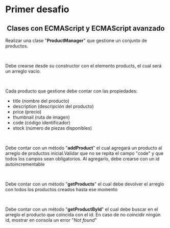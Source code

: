 # Primer desafio
<h2 align="center">Clases con ECMAScript y ECMAScript avanzado</h1>
<div><p>Realizar una clase "<b>ProductManager</b>" que gestione un conjunto de productos.</p><br/>
<p>Debe crearse desde su constructor con el elemento products, el cual será un arreglo vacío.</p><br/>
<p>Cada producto que gestione debe contar con las propiedades:</p>
<ul>
  <li>title (nombre del producto)</li>
  <li>description (descripción del producto)</li>
  <li>price (precio)</li>
  <li>thumbnail (ruta de imagen)</li>
  <li>code (código identificador)</li>
  <li>stock (número de piezas disponibles)</li>
</ul><br/>
<p>Debe contar con un método "<b>addProduct</b>" el cual agregará un producto al arreglo de productos inicial.Validar que no se repita el campo "code" y que todos los campos sean obligatorios. Al agregarlo, debe crearse con un id autoincrementable</p><br/>
<p>Debe contar con un método "<b>getProducts</b>" el cual debe devolver el arreglo con todos los productos creados hasta ese momento</p><br/>
<p>Debe contar con un método "<b>getProductByld</b>" el cual debe buscar en el arreglo el producto que coincida con el id. En caso de no coincidir ningún id, mostrar en consola un error "<i>Not found</i>"</p>
</div>
